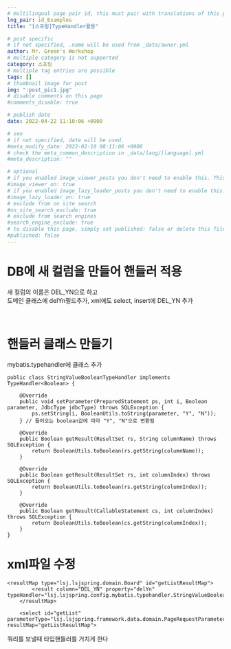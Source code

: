 ```yaml
---
# multilingual page pair id, this must pair with translations of this page. (This name must be unique)
lng_pair: id_Examples
title: "[스프링]TypeHandler활용"

# post specific
# if not specified, .name will be used from _data/owner.yml
author: Mr. Green's Workshop
# multiple category is not supported
category: 스프링
# multiple tag entries are possible
tags: []
# thumbnail image for post
img: ":post_pic1.jpg"
# disable comments on this page
#comments_disable: true

# publish date
date: 2022-04-22 11:10:06 +0900

# seo
# if not specified, date will be used.
#meta_modify_date: 2022-02-10 08:11:06 +0900
# check the meta_common_description in _data/lang/[language].yml
#meta_description: ""

# optional
# if you enabled image_viewer_posts you don't need to enable this. This is only if image_viewer_posts = false
#image_viewer_on: true
# if you enabled image_lazy_loader_posts you don't need to enable this. This is only if image_lazy_loader_posts = false
#image_lazy_loader_on: true
# exclude from on site search
#on_site_search_exclude: true
# exclude from search engines
#search_engine_exclude: true
# to disable this page, simply set published: false or delete this file
#published: false
---
```


<!-- outline-start -->

<!-- outline-end -->

# DB에 새 컬럼을 만들어 핸들러 적용   
새 컬럼의 이름은 DEL_YN으로 하고   
도메인 클래스에 delYn필드추가, xml에도 select, insert에 DEL_YN 추가   

<br/>

# 핸들러 클래스 만들기
mybatis.typehandler에 클래스 추가   
```
public class StringValueBooleanTypeHandler implements TypeHandler<Boolean> {

    @Override
    public void setParameter(PreparedStatement ps, int i, Boolean parameter, JdbcType jdbcType) throws SQLException {
        ps.setString(i, BooleanUtils.toString(parameter, "Y", "N"));
    } // 들어오는 boolean값에 따라 "Y", "N"으로 변환됨

    @Override
    public Boolean getResult(ResultSet rs, String columnName) throws SQLException {
        return BooleanUtils.toBoolean(rs.getString(columnName));
    }

    @Override
    public Boolean getResult(ResultSet rs, int columnIndex) throws SQLException {
        return BooleanUtils.toBoolean(rs.getString(columnIndex));
    }

    @Override
    public Boolean getResult(CallableStatement cs, int columnIndex) throws SQLException {
        return BooleanUtils.toBoolean(cs.getString(columnIndex));
    }
}
```

# xml파일 수정
```
<resultMap type="lsj.lsjspring.domain.Board" id="getListResultMap">
        <result column="DEL_YN" property="delYn" typeHandler="lsj.lsjspring.config.mybatis.typehandler.StringValueBooleanTypeHandler"/>
    </resultMap>

    <select id="getList" parameterType="lsj.lsjspring.framework.data.domain.PageRequestParameter" resultMap="getListResultMap">
```
쿼리를 보낼때 타입핸들러를 거치게 한다   

   <br/>





